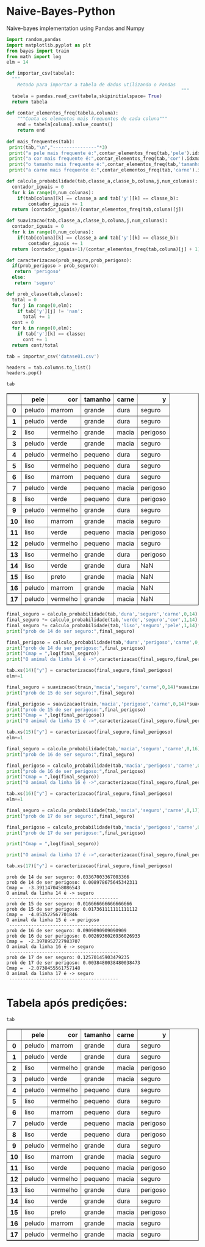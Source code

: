 # Naive-Bayes-Python
Naive-bayes implementation using Pandas and Numpy 
```python
import random,pandas
import matplotlib.pyplot as plt
from bayes import train
from math import log
elm = 14

def importar_csv(tabela):
  """
    Metodo para importar a tabela de dados utilizando o Pandas
                                                                """
  tabela = pandas.read_csv(tabela,skipinitialspace= True)
  return tabela
    
def contar_elementos_freq(tabela,coluna):
    """Conta os elementos mais frequentes de cada coluna"""
    end = tabela[coluna].value_counts()
    return end
    
def mais_frequentes(tab):
 print(tab,"\n","----------------"*3)
 print("a pele mais frequente é:",contar_elementos_freq(tab,'pele').idxmax())
 print("a cor mais frequente é:",contar_elementos_freq(tab,'cor').idxmax())
 print("o tamanho mais frequente é:",contar_elementos_freq(tab,'tamanho').idxmax())
 print("a carne mais frequente é:",contar_elementos_freq(tab,'carne').idxmax())

def calculo_probabilidade(tab,classe_a,classe_b,coluna,j,num_colunas):
  contador_iguais = 0
  for k in range(0,num_colunas):
    if(tab[coluna][k] == classe_a and tab['y'][k] == classe_b):
        contador_iguais += 1
  return (contador_iguais)/(contar_elementos_freq(tab,coluna)[j])

def suavizacao(tab,classe_a,classe_b,coluna,j,num_colunas):
  contador_iguais = 0
  for k in range(0,num_colunas):
    if(tab[coluna][k] == classe_a and tab['y'][k] == classe_b):
        contador_iguais += 1
  return (contador_iguais+1)/(contar_elementos_freq(tab,coluna)[j] + 1)

def caracterizacao(prob_seguro,prob_perigoso):
  if(prob_perigoso > prob_seguro):
   return 'perigoso'
  else:
   return 'seguro'

def prob_classe(tab,classe):
  total = 0
  for j in range(0,elm):
    if tab['y'][j] != 'nan': 
      total += 1
  cont = 0 
  for k in range(0,elm):
    if tab['y'][k] == classe:
      cont += 1
  return cont/total
```


```python
tab = importar_csv('datase01.csv')

headers = tab.columns.to_list()
headers.pop()

tab
```




<div>

<table border="1" class="dataframe">
  <thead>
    <tr style="text-align: right;">
      <th></th>
      <th>pele</th>
      <th>cor</th>
      <th>tamanho</th>
      <th>carne</th>
      <th>y</th>
    </tr>
  </thead>
  <tbody>
    <tr>
      <th>0</th>
      <td>peludo</td>
      <td>marrom</td>
      <td>grande</td>
      <td>dura</td>
      <td>seguro</td>
    </tr>
    <tr>
      <th>1</th>
      <td>peludo</td>
      <td>verde</td>
      <td>grande</td>
      <td>dura</td>
      <td>seguro</td>
    </tr>
    <tr>
      <th>2</th>
      <td>liso</td>
      <td>vermelho</td>
      <td>grande</td>
      <td>macia</td>
      <td>perigoso</td>
    </tr>
    <tr>
      <th>3</th>
      <td>peludo</td>
      <td>verde</td>
      <td>grande</td>
      <td>macia</td>
      <td>seguro</td>
    </tr>
    <tr>
      <th>4</th>
      <td>peludo</td>
      <td>vermelho</td>
      <td>pequeno</td>
      <td>dura</td>
      <td>seguro</td>
    </tr>
    <tr>
      <th>5</th>
      <td>liso</td>
      <td>vermelho</td>
      <td>pequeno</td>
      <td>dura</td>
      <td>seguro</td>
    </tr>
    <tr>
      <th>6</th>
      <td>liso</td>
      <td>marrom</td>
      <td>pequeno</td>
      <td>dura</td>
      <td>seguro</td>
    </tr>
    <tr>
      <th>7</th>
      <td>peludo</td>
      <td>verde</td>
      <td>pequeno</td>
      <td>macia</td>
      <td>perigoso</td>
    </tr>
    <tr>
      <th>8</th>
      <td>liso</td>
      <td>verde</td>
      <td>pequeno</td>
      <td>dura</td>
      <td>perigoso</td>
    </tr>
    <tr>
      <th>9</th>
      <td>peludo</td>
      <td>vermelho</td>
      <td>grande</td>
      <td>dura</td>
      <td>seguro</td>
    </tr>
    <tr>
      <th>10</th>
      <td>liso</td>
      <td>marrom</td>
      <td>grande</td>
      <td>macia</td>
      <td>seguro</td>
    </tr>
    <tr>
      <th>11</th>
      <td>liso</td>
      <td>verde</td>
      <td>pequeno</td>
      <td>macia</td>
      <td>perigoso</td>
    </tr>
    <tr>
      <th>12</th>
      <td>peludo</td>
      <td>vermelho</td>
      <td>pequeno</td>
      <td>macia</td>
      <td>seguro</td>
    </tr>
    <tr>
      <th>13</th>
      <td>liso</td>
      <td>vermelho</td>
      <td>grande</td>
      <td>dura</td>
      <td>perigoso</td>
    </tr>
    <tr>
      <th>14</th>
      <td>liso</td>
      <td>verde</td>
      <td>grande</td>
      <td>dura</td>
      <td>NaN</td>
    </tr>
    <tr>
      <th>15</th>
      <td>liso</td>
      <td>preto</td>
      <td>grande</td>
      <td>macia</td>
      <td>NaN</td>
    </tr>
    <tr>
      <th>16</th>
      <td>peludo</td>
      <td>marrom</td>
      <td>grande</td>
      <td>macia</td>
      <td>NaN</td>
    </tr>
    <tr>
      <th>17</th>
      <td>peludo</td>
      <td>vermelho</td>
      <td>grande</td>
      <td>macia</td>
      <td>NaN</td>
    </tr>
  </tbody>
</table>
</div>




```python
final_seguro = calculo_probabilidade(tab,'dura','seguro','carne',0,14)
final_seguro *= calculo_probabilidade(tab,'verde','seguro','cor',1,14)
final_seguro *= calculo_probabilidade(tab,'liso','seguro','pele',1,14)*calculo_probabilidade(tab,'grande','seguro','tamanho',0,14)
print("prob de 14 de ser seguro:",final_seguro)

final_perigoso = calculo_probabilidade(tab,'dura','perigoso','carne',0,14)*calculo_probabilidade(tab,'verde','perigoso','cor',1,14)*calculo_probabilidade(tab,'liso','perigoso','pele',1,14)*calculo_probabilidade(tab,'grande','perigoso','tamanho',0,14)
print("prob de 14 de ser perigoso:",final_perigoso)
print("Cmap = ",log(final_seguro))
print("O animal da linha 14 é ->",caracterizacao(final_seguro,final_perigoso),"\n",2*"--------------------")

tab.xs(14)["y"] = caracterizacao(final_seguro,final_perigoso)
elm+=1

final_seguro = suavizacao(train,'macia','seguro','carne',0,14)*suavizacao(train,'liso','seguro','pele',1,14)*suavizacao(train,'grande','seguro','tamanho',0,14)*(1/10)
print("prob de 15 de ser seguro:",final_seguro)

final_perigoso = suavizacao(train,'macia','perigoso','carne',0,14)*suavizacao(train,'liso','perigoso','pele',1,14)*suavizacao(train,'grande','perigoso','tamanho',0,14)*(1/6)
print("prob de 15 de ser perigoso:",final_perigoso)
print("Cmap = ",log(final_perigoso))
print("O animal da linha 15 é ->",caracterizacao(final_seguro,final_perigoso),"\n",2*"--------------------")

tab.xs(15)["y"] = caracterizacao(final_seguro,final_perigoso)
elm+=1

final_seguro = calculo_probabilidade(tab,'macia','seguro','carne',0,16)*calculo_probabilidade(tab,'peludo','seguro','pele',1,16)*calculo_probabilidade(tab,'grande','seguro','tamanho',0,16)*calculo_probabilidade(tab,'marrom','seguro','cor',2,16)
print("prob de 16 de ser seguro:",final_seguro)

final_perigoso = calculo_probabilidade(tab,'macia','perigoso','carne',0,16)*calculo_probabilidade(tab,'peludo','perigoso','pele',1,16)*calculo_probabilidade(tab,'grande','perigoso','tamanho',0,17)*suavizacao(tab,'marrom','perigoso','cor',2,16)
print("prob de 16 de ser perigoso:",final_perigoso)
print("Cmap = ",log(final_seguro))
print("O animal da linha 16 é ->",caracterizacao(final_seguro,final_perigoso),"\n",2*"--------------------")

tab.xs(16)["y"] = caracterizacao(final_seguro,final_perigoso)
elm+=1

final_seguro = calculo_probabilidade(tab,'macia','seguro','carne',0,17)*calculo_probabilidade(tab,'peludo','seguro','pele',1,17)*calculo_probabilidade(tab,'grande','seguro','tamanho',0,17)*calculo_probabilidade(tab,'vermelho','seguro','cor',0,17)
print("prob de 17 de ser seguro:",final_seguro)

final_perigoso = calculo_probabilidade(tab,'macia','perigoso','carne',0,17)*calculo_probabilidade(tab,'peludo','perigoso','pele',1,17)*calculo_probabilidade(tab,'grande','perigoso','tamanho',0,17)*calculo_probabilidade(tab,'vermelho','perigoso','cor',0,17)
print("prob de 17 de ser perigoso:",final_perigoso)

print("Cmap = ",log(final_seguro))

print("O animal da linha 17 é ->",caracterizacao(final_seguro,final_perigoso),"\n",2*"--------------------")

tab.xs(17)["y"] = caracterizacao(final_seguro,final_perigoso)
```

    prob de 14 de ser seguro: 0.03367003367003366
    prob de 14 de ser perigoso: 0.008978675645342311
    Cmap =  -3.3911470458086543
    O animal da linha 14 é -> seguro 
     ----------------------------------------
    prob de 15 de ser seguro: 0.016666666666666666
    prob de 15 de ser perigoso: 0.017361111111111112
    Cmap =  -4.053522567701846
    O animal da linha 15 é -> perigoso 
     ----------------------------------------
    prob de 16 de ser seguro: 0.0909090909090909
    prob de 16 de ser perigoso: 0.0026936026936026933
    Cmap =  -2.3978952727983707
    O animal da linha 16 é -> seguro 
     ----------------------------------------
    prob de 17 de ser seguro: 0.12570145903479235
    prob de 17 de ser perigoso: 0.0038480038480038473
    Cmap =  -2.0738455561757148
    O animal da linha 17 é -> seguro 
     ----------------------------------------


# Tabela após predições:


```python
tab
```




<div>
<table border="1" class="dataframe">
  <thead>
    <tr style="text-align: right;">
      <th></th>
      <th>pele</th>
      <th>cor</th>
      <th>tamanho</th>
      <th>carne</th>
      <th>y</th>
    </tr>
  </thead>
  <tbody>
    <tr>
      <th>0</th>
      <td>peludo</td>
      <td>marrom</td>
      <td>grande</td>
      <td>dura</td>
      <td>seguro</td>
    </tr>
    <tr>
      <th>1</th>
      <td>peludo</td>
      <td>verde</td>
      <td>grande</td>
      <td>dura</td>
      <td>seguro</td>
    </tr>
    <tr>
      <th>2</th>
      <td>liso</td>
      <td>vermelho</td>
      <td>grande</td>
      <td>macia</td>
      <td>perigoso</td>
    </tr>
    <tr>
      <th>3</th>
      <td>peludo</td>
      <td>verde</td>
      <td>grande</td>
      <td>macia</td>
      <td>seguro</td>
    </tr>
    <tr>
      <th>4</th>
      <td>peludo</td>
      <td>vermelho</td>
      <td>pequeno</td>
      <td>dura</td>
      <td>seguro</td>
    </tr>
    <tr>
      <th>5</th>
      <td>liso</td>
      <td>vermelho</td>
      <td>pequeno</td>
      <td>dura</td>
      <td>seguro</td>
    </tr>
    <tr>
      <th>6</th>
      <td>liso</td>
      <td>marrom</td>
      <td>pequeno</td>
      <td>dura</td>
      <td>seguro</td>
    </tr>
    <tr>
      <th>7</th>
      <td>peludo</td>
      <td>verde</td>
      <td>pequeno</td>
      <td>macia</td>
      <td>perigoso</td>
    </tr>
    <tr>
      <th>8</th>
      <td>liso</td>
      <td>verde</td>
      <td>pequeno</td>
      <td>dura</td>
      <td>perigoso</td>
    </tr>
    <tr>
      <th>9</th>
      <td>peludo</td>
      <td>vermelho</td>
      <td>grande</td>
      <td>dura</td>
      <td>seguro</td>
    </tr>
    <tr>
      <th>10</th>
      <td>liso</td>
      <td>marrom</td>
      <td>grande</td>
      <td>macia</td>
      <td>seguro</td>
    </tr>
    <tr>
      <th>11</th>
      <td>liso</td>
      <td>verde</td>
      <td>pequeno</td>
      <td>macia</td>
      <td>perigoso</td>
    </tr>
    <tr>
      <th>12</th>
      <td>peludo</td>
      <td>vermelho</td>
      <td>pequeno</td>
      <td>macia</td>
      <td>seguro</td>
    </tr>
    <tr>
      <th>13</th>
      <td>liso</td>
      <td>vermelho</td>
      <td>grande</td>
      <td>dura</td>
      <td>perigoso</td>
    </tr>
    <tr>
      <th>14</th>
      <td>liso</td>
      <td>verde</td>
      <td>grande</td>
      <td>dura</td>
      <td>seguro</td>
    </tr>
    <tr>
      <th>15</th>
      <td>liso</td>
      <td>preto</td>
      <td>grande</td>
      <td>macia</td>
      <td>perigoso</td>
    </tr>
    <tr>
      <th>16</th>
      <td>peludo</td>
      <td>marrom</td>
      <td>grande</td>
      <td>macia</td>
      <td>seguro</td>
    </tr>
    <tr>
      <th>17</th>
      <td>peludo</td>
      <td>vermelho</td>
      <td>grande</td>
      <td>macia</td>
      <td>seguro</td>
    </tr>
  </tbody>
</table>
</div>

